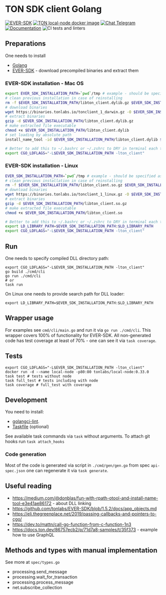 # TON SDK client Golang

[![EVER-SDK](https://img.shields.io/badge/EVER_SDK-1.44.1-green.svg)](https://github.com/tonlabs/EVER-SDK/tree/1.44.1)
[![TON local-node docker image](https://img.shields.io/badge/TON_local_node-0.33.0-green.svg)](https://hub.docker.com/layers/local-node/tonlabs/local-node/0.33.0/images/sha256-40a544432089f2d730f3dd0542fcb59bef6c5192b5d374fdae3a7ea6417070c4)
[![Chat Telegram](https://img.shields.io/badge/chat-Telegram-9cf.svg)](https://t.me/RADIANCE_EVER_SDK)
[![Documentation](https://godoc.org/github.com/radianceteam/everscale-client-go/client?status.svg)](https://godoc.org/github.com/radianceteam/everscale-client-go/client)
![CI tests and linters](https://github.com/radianceteam/everscale-client-go/workflows/CI/badge.svg)

## Preparations

One needs to install
- [Golang](https://golang.org/doc/install)
- [EVER-SDK](https://github.com/tonlabs/EVER-SDK#download-precompiled-binaries) - download precompiled binaries and extract them

### EVER-SDK installation - Mac OS
```bash
export EVER_SDK_INSTALLATION_PATH=`pwd`/tmp # example - should be specified as absolute path
# clean previous installation in case of reinstalling
rm -f $EVER_SDK_INSTALLATION_PATH/libton_client.dylib.gz $EVER_SDK_INSTALLATION_PATH/libton_client.dylib
# download binaries
wget https://binaries.tonlabs.io/tonclient_1_darwin.gz -O $EVER_SDK_INSTALLATION_PATH/libton_client.dylib.gz
# extract binaries
gzip -d $EVER_SDK_INSTALLATION_PATH/libton_client.dylib.gz
# make extracted file executable
chmod +x $EVER_SDK_INSTALLATION_PATH/libton_client.dylib
# set loading by absolute path
install_name_tool -id $EVER_SDK_INSTALLATION_PATH/libton_client.dylib $EVER_SDK_INSTALLATION_PATH/libton_client.dylib

# Better to add this to ~/.bashrc or ~/.zshrc to DRY in terminal each time you use it
export CGO_LDFLAGS="-L$EVER_SDK_INSTALLATION_PATH -lton_client"
```

### EVER-SDK installation - Linux
```bash
EVER_SDK_INSTALLATION_PATH=`pwd`/tmp # example - should be specified as absolute path
# clean previous installation in case of reinstalling
rm -f $EVER_SDK_INSTALLATION_PATH/libton_client.so.gz $EVER_SDK_INSTALLATION_PATH/libton_client.so
# download binaries
wget https://binaries.tonlabs.io/tonclient_1_linux.gz -O $EVER_SDK_INSTALLATION_PATH/libton_client.so.gz
# extract binaries
gzip -d $EVER_SDK_INSTALLATION_PATH/libton_client.so.gz
# make extracted file executable
chmod +x $EVER_SDK_INSTALLATION_PATH/libton_client.so

# Better to add this to ~/.bashrc or ~/.zshrc to DRY in terminal each time you use it
export LD_LIBRARY_PATH=$EVER_SDK_INSTALLATION_PATH:$LD_LIBRARY_PATH
export CGO_LDFLAGS="-L$EVER_SDK_INSTALLATION_PATH -lton_client"
```

## Run

One needs to specify compiled DLL directory path:
```shell script
export CGO_LDFLAGS="-L$EVER_SDK_INSTALLATION_PATH -lton_client"
go build ./cmd/cli
go run ./cmd/cli
# or
task run
```

On Linux one needs to provide search path for DLL loader:
```shell script
export LD_LIBRARY_PATH=$EVER_SDK_INSTALLATION_PATH:$LD_LIBRARY_PATH
```

## Wrapper usage

For examples see `cmd/cli/main.go` and run it via `go run ./cmd/cli`.
This wrapper covers 100% of functionality for EVER-SDK.
All non-generated code has test coverage at least of 70% - one can see it via `task coverage`.

## Tests

```shell script
export CGO_LDFLAGS="-L$EVER_SDK_INSTALLATION_PATH -lton_client"
docker run -d --name local-node -p80:80 tonlabs/local-node:0.33.0
task test # tests without node
task full_test # tests including with node
task coverage # full_test with coverage
```

## Development

You need to install:
- [golangci-lint](https://github.com/golangci/golangci-lint).
- [Taskfile](https://taskfile.dev/) (optional)

See available task commands via `task` without arguments.
To attach git hooks run `task attach_hooks`

### Code generation

Most of the code is generated via script in `./cmd/gen/gen.go` from spec `api-spec.json`
one can regenerate it via `task generate`.

## Useful reading

- https://medium.com/@donblas/fun-with-rpath-otool-and-install-name-tool-e3e41ae86172 - about DLL linking
- https://github.com/tonlabs/EVER-SDK/blob/1.5.2/docs/app_objects.md
- https://eli.thegreenplace.net/2019/passing-callbacks-and-pointers-to-cgo/
- https://dev.to/mattn/call-go-function-from-c-function-1n3
- https://docs.ton.dev/86757ecb2/p/71d7a8-samples/t/35f373 - example how to use GraphQL

## Methods and types with manual implementation

See more at `spec/types.go`
- processing.send_message
- processing.wait_for_transaction
- processing.process_message
- net.subscribe_collection
